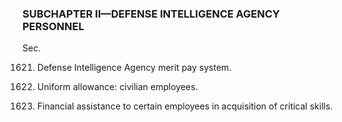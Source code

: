 ### SUBCHAPTER II—DEFENSE INTELLIGENCE AGENCY PERSONNEL ###

Sec.

1621. Defense Intelligence Agency merit pay system.

1622. Uniform allowance: civilian employees.

1623. Financial assistance to certain employees in acquisition of critical skills.